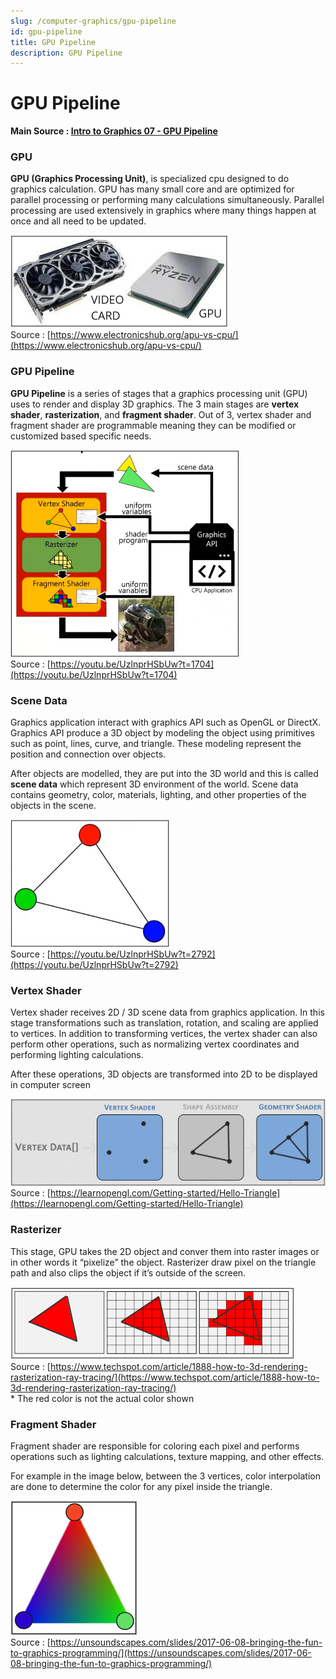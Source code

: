 ```yaml
---
slug: /computer-graphics/gpu-pipeline
id: gpu-pipeline
title: GPU Pipeline
description: GPU Pipeline
---
```

# GPU Pipeline

**Main Source : [Intro to Graphics 07 - GPU Pipeline](https://youtu.be/UzlnprHSbUw)**

### GPU

**GPU (Graphics Processing Unit)**, is specialized cpu designed to do graphics calculation. GPU has many small core and are optimized for parallel processing or performing many calculations simultaneously. Parallel processing are used extensively in graphics where many things happen at once and all need to be updated.

![Video card and GPU](./videocard-gpu.png)  
Source : [https://www.electronicshub.org/apu-vs-cpu/](https://www.electronicshub.org/apu-vs-cpu/)

### GPU Pipeline

**GPU Pipeline** is a series of stages that a graphics processing unit (GPU) uses to render and display 3D graphics. The 3 main stages are **vertex shader**, **rasterization**, and **fragment shader**.
Out of 3, vertex shader and fragment shader are programmable meaning they can be modified or customized based specific needs.

![GPU Pipeline including vertex shader, rasterizer, and fragment shader](./gpu-pipeline.png)  
Source : [https://youtu.be/UzlnprHSbUw?t=1704](https://youtu.be/UzlnprHSbUw?t=1704)

### Scene Data

Graphics application interact with graphics API such as OpenGL or DirectX. Graphics API produce a 3D object by modeling the object using primitives such as point, lines, curve, and triangle. These modeling represent the position and connection over objects. 

After objects are modelled, they are put into the 3D world and this is called **scene data** which represent 3D environment of the world. Scene data contains geometry, color, materials, lighting, and other properties of the objects in the scene.

![A triangle modelled with 3 point](./scene-data.png)  
Source : [https://youtu.be/UzlnprHSbUw?t=2792](https://youtu.be/UzlnprHSbUw?t=2792)

### Vertex Shader

Vertex shader receives 2D / 3D scene data from graphics application. In this stage transformations such as translation, rotation, and scaling are applied to vertices. In addition to transforming vertices, the vertex shader can also perform other operations, such as normalizing vertex coordinates and performing lighting calculations.

After these operations, 3D objects are transformed into 2D to be displayed in computer screen

![Vertex shader connecting line between points](./vertex-shader.png)  
Source : [https://learnopengl.com/Getting-started/Hello-Triangle](https://learnopengl.com/Getting-started/Hello-Triangle)

### Rasterizer

This stage, GPU takes the 2D object and conver them into raster images or in other words it “pixelize” the object. Rasterizer draw pixel on the triangle path and also clips the object if it’s outside of the screen.

![A triangle modelled using line is rasterized](./rasterization.png)   
Source : [https://www.techspot.com/article/1888-how-to-3d-rendering-rasterization-ray-tracing/](https://www.techspot.com/article/1888-how-to-3d-rendering-rasterization-ray-tracing/)  
\* The red color is not the actual color shown

### Fragment Shader

Fragment shader are responsible for coloring each pixel and performs operations such as lighting 
calculations, texture mapping, and other effects.

For example in the image below, between the 3 vertices, color interpolation are done to determine the color for any pixel inside the triangle.

![A triangle is interpolated between three colors](./fragment-shader.png)  
Source : [https://unsoundscapes.com/slides/2017-06-08-bringing-the-fun-to-graphics-programming/](https://unsoundscapes.com/slides/2017-06-08-bringing-the-fun-to-graphics-programming/)